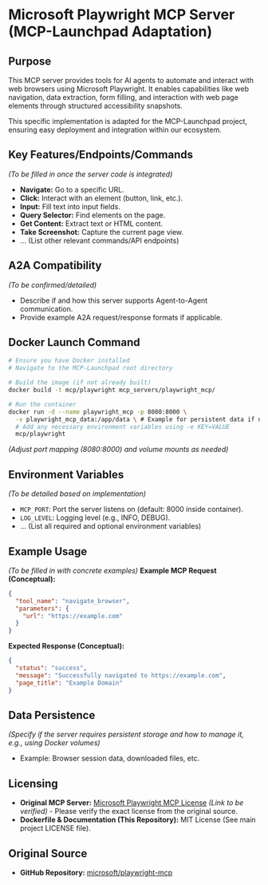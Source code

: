 # Microsoft Playwright MCP Server (MCP-Launchpad Adaptation)

## Purpose
This MCP server provides tools for AI agents to automate and interact with web browsers using Microsoft Playwright. It enables capabilities like web navigation, data extraction, form filling, and interaction with web page elements through structured accessibility snapshots.

This specific implementation is adapted for the MCP-Launchpad project, ensuring easy deployment and integration within our ecosystem.

## Key Features/Endpoints/Commands
*(To be filled in once the server code is integrated)*
- **Navigate:** Go to a specific URL.
- **Click:** Interact with an element (button, link, etc.).
- **Input:** Fill text into input fields.
- **Query Selector:** Find elements on the page.
- **Get Content:** Extract text or HTML content.
- **Take Screenshot:** Capture the current page view.
- ... (List other relevant commands/API endpoints)

## A2A Compatibility
*(To be confirmed/detailed)*
- Describe if and how this server supports Agent-to-Agent communication.
- Provide example A2A request/response formats if applicable.

## Docker Launch Command
```bash
# Ensure you have Docker installed
# Navigate to the MCP-Launchpad root directory

# Build the image (if not already built)
docker build -t mcp/playwright mcp_servers/playwright_mcp/

# Run the container
docker run -d --name playwright_mcp -p 8080:8000 \
  -v playwright_mcp_data:/app/data \ # Example for persistent data if needed
  # Add any necessary environment variables using -e KEY=VALUE
  mcp/playwright
```
*(Adjust port mapping (8080:8000) and volume mounts as needed)*

## Environment Variables
*(To be detailed based on implementation)*
- `MCP_PORT`: Port the server listens on (default: 8000 inside container).
- `LOG_LEVEL`: Logging level (e.g., INFO, DEBUG).
- ... (List all required and optional environment variables)

## Example Usage
*(To be filled in with concrete examples)*
**Example MCP Request (Conceptual):**
```json
{
  "tool_name": "navigate_browser",
  "parameters": {
    "url": "https://example.com"
  }
}
```
**Expected Response (Conceptual):**
```json
{
  "status": "success",
  "message": "Successfully navigated to https://example.com",
  "page_title": "Example Domain"
}
```

## Data Persistence
*(Specify if the server requires persistent storage and how to manage it, e.g., using Docker volumes)*
- Example: Browser session data, downloaded files, etc.

## Licensing
- **Original MCP Server:** [Microsoft Playwright MCP License](https://github.com/microsoft/playwright-mcp/blob/main/LICENSE) *(Link to be verified)* - Please verify the exact license from the original source.
- **Dockerfile & Documentation (This Repository):** MIT License (See main project LICENSE file).

## Original Source
- **GitHub Repository:** [microsoft/playwright-mcp](https://github.com/microsoft/playwright-mcp) 